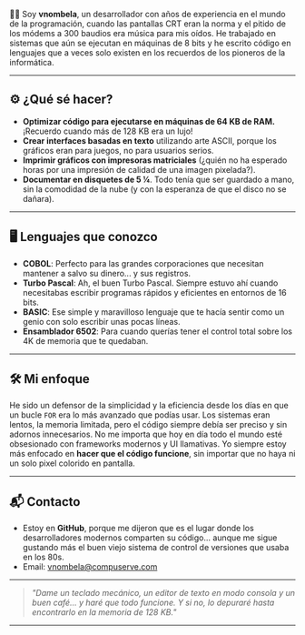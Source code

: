 👨‍💻 Soy **vnombela**, un desarrollador con años de experiencia en el mundo de la programación, cuando las pantallas CRT eran la norma y el pitido de los módems a 300 baudios era música para mis oídos. He trabajado en sistemas que aún se ejecutan en máquinas de 8 bits y he escrito código en lenguajes que a veces solo existen en los recuerdos de los pioneros de la informática.

---

## ⚙️ ¿Qué sé hacer?

- **Optimizar código para ejecutarse en máquinas de 64 KB de RAM.** ¡Recuerdo cuando más de 128 KB era un lujo! 
- **Crear interfaces basadas en texto** utilizando arte ASCII, porque los gráficos eran para juegos, no para usuarios serios. 
- **Imprimir gráficos con impresoras matriciales** (¿quién no ha esperado horas por una impresión de calidad de una imagen pixelada?).
- **Documentar en disquetes de 5 ¼**. Todo tenía que ser guardado a mano, sin la comodidad de la nube (y con la esperanza de que el disco no se dañara).

---

## 🖥️ Lenguajes que conozco

- **COBOL**: Perfecto para las grandes corporaciones que necesitan mantener a salvo su dinero... y sus registros.
- **Turbo Pascal**: Ah, el buen Turbo Pascal. Siempre estuvo ahí cuando necesitabas escribir programas rápidos y eficientes en entornos de 16 bits.
- **BASIC**: Ese simple y maravilloso lenguaje que te hacía sentir como un genio con solo escribir unas pocas líneas.
- **Ensamblador 6502**: Para cuando querías tener el control total sobre los 4K de memoria que te quedaban.

---

## 🛠️ Mi enfoque

He sido un defensor de la simplicidad y la eficiencia desde los días en que un bucle `FOR` era lo más avanzado que podías usar. Los sistemas eran lentos, la memoria limitada, pero el código siempre debía ser preciso y sin adornos innecesarios. No me importa que hoy en día todo el mundo esté obsesionado con frameworks modernos y UI llamativas. Yo siempre estoy más enfocado en **hacer que el código funcione**, sin importar que no haya ni un solo pixel colorido en pantalla.

---

## 📬 Contacto

- Estoy en **GitHub**, porque me dijeron que es el lugar donde los desarrolladores modernos comparten su código... aunque me sigue gustando más el buen viejo sistema de control de versiones que usaba en los 80s.
- Email: vnombela@compuserve.com

---

> *"Dame un teclado mecánico, un editor de texto en modo consola y un buen café… y haré que todo funcione. Y si no, lo depuraré hasta encontrarlo en la memoria de 128 KB."*

---
